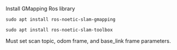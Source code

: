 Install GMapping Ros library

`sudo apt install ros-noetic-slam-gmapping`

`sudo apt install ros-noetic-slam-toolbox`

Must set scan topic, odom frame, and base_link frame parameters.